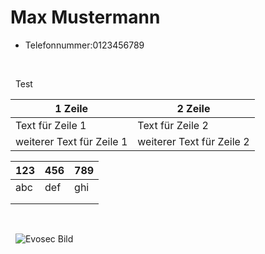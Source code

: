 # Max Mustermann

* Telefonnummer:0123456789


&nbsp;


&nbsp;
Test

1 Zeile | 2 Zeile
------- | -------
Text für Zeile 1 | Text für Zeile 2
weiterer Text für Zeile 1 | weiterer Text für Zeile 2

|123|456|789|
|---|---|---|
|abc|def|ghi|
|   |   |   |
|   |   |   |


&nbsp;


&nbsp;
![Evosec Bild](https://www.evosec.de/files/8212/9786/1329/hdpic.jpg)
